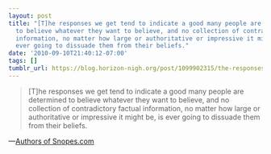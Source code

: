 ```yaml
---
layout: post
title: "[T]he responses we get tend to indicate a good many people are determined
  to believe whatever they want to believe, and no collection of contradictory factual
  information, no matter how large or authoritative or impressive it might be, is
  ever going to dissuade them from their beliefs."
date: '2010-09-10T21:40:12-07:00'
tags: []
tumblr_url: https://blog.horizon-nigh.org/post/1099902315/the-responses-we-get-tend-to-indicate-a-good
---
```

> [T]he responses we get tend to indicate a good many people are determined to believe whatever they want to believe, and no collection of contradictory factual information, no matter how large or authoritative or impressive it might be, is ever going to dissuade them from their beliefs.

—[Authors of Snopes.com](http://www.snopes.com/info/notes/kagan.asp)
